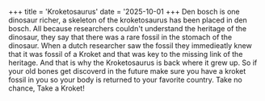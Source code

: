 +++
title = 'Kroketosaurus'
date = '2025-10-01
+++
Den bosch is one dinosaur richer, a skeleton of the kroketosaurus has been placed in den bosch. All because researchers couldn't understand the heritage of the dinosaur, they say that there was a rare fossil in the stomach of the dinosaur. When a dutch researcher saw the fossil they immedieatly knew that it was fossil of a Kroket and that was key to the missing link of the heritage. And that is why the Kroketosaurus is back where it grew up. So if your old bones get discoverd in the future make sure you have a kroket fossil in you so your body is returned to your favorite country. Take no chance, Take a Kroket!

